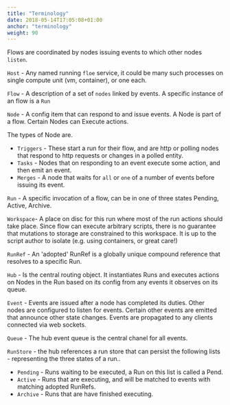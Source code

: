 ```yaml
---
title: "Terminology"
date: 2018-05-14T17:05:08+01:00
anchor: "terminology"
weight: 90
---
```


Flows are coordinated by nodes issuing events to which other nodes `listen`.

`Host`    - Any named running `floe` service, it could be many such processes on single compute unit (vm, container), or one each.

`Flow`    - A description of a set of `nodes` linked by events. A specific instance of an flow is a `Run`

`Node`    - A config item that can respond to and issue events. A Node is part of a flow. Certain Nodes can Execute actions.

The types of Node are. 

* `Triggers` - These start a run for their flow, and are http or polling nodes that respond to http requests or changes in a polled entity.
* `Tasks` - Nodes that on responding to an event execute some action, and then emit an event.
* `Merges` - A node that waits for `all` or `one` of a number of events before issuing its event.

`Run`      - A specific invocation of a flow, can be in one of three states Pending, Active, Archive.

`Workspace`- A place on disc for this run where most of the run actions should take place. Since flow can execute arbitrary scripts, there is no guarantee that mutations to storage are constrained to this workspace. It is up to the script author to isolate (e.g. using containers, or great care!) 

`RunRef`   - An 'adopted' RunRef is a globally unique compound reference that resolves to a specific Run.

`Hub`      - Is the central routing object. It instantiates Runs and executes actions on Nodes in the Run based on its config from any events it observes on its queue.

`Event`    - Events are issued after a node has completed its duties. Other nodes are configured to listen for events. Certain other events are emitted that announce other state changes. Events are propagated to any clients connected via web sockets.

`Queue`    - The hub event queue is the central chanel for all events.

`RunStore` - the hub references a run store that can persist the following lists - representing the three states of a run..

* `Pending` - Runs waiting to be executed, a Run on this list is called a Pend.
* `Active` - Runs that are executing, and will be matched to events with matching adopted RunRefs. 
* `Archive` - Runs that are have finished executing.